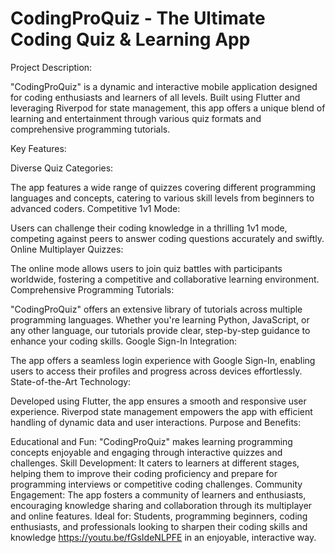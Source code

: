 # CodingProQuiz - The Ultimate Coding Quiz & Learning App

Project Description:

"CodingProQuiz" is a dynamic and interactive mobile application designed for coding enthusiasts and learners of all levels. Built using Flutter and leveraging Riverpod for state management, this app offers a unique blend of learning and entertainment through various quiz formats and comprehensive programming tutorials.

Key Features:

Diverse Quiz Categories:

The app features a wide range of quizzes covering different programming languages and concepts, catering to various skill levels from beginners to advanced coders.
Competitive 1v1 Mode:

Users can challenge their coding knowledge in a thrilling 1v1 mode, competing against peers to answer coding questions accurately and swiftly.
Online Multiplayer Quizzes:

The online mode allows users to join quiz battles with participants worldwide, fostering a competitive and collaborative learning environment.
Comprehensive Programming Tutorials:

"CodingProQuiz" offers an extensive library of tutorials across multiple programming languages. Whether you're learning Python, JavaScript, or any other language, our tutorials provide clear, step-by-step guidance to enhance your coding skills.
Google Sign-In Integration:

The app offers a seamless login experience with Google Sign-In, enabling users to access their profiles and progress across devices effortlessly.
State-of-the-Art Technology:

Developed using Flutter, the app ensures a smooth and responsive user experience. Riverpod state management empowers the app with efficient handling of dynamic data and user interactions.
Purpose and Benefits:

Educational and Fun: "CodingProQuiz" makes learning programming concepts enjoyable and engaging through interactive quizzes and challenges.
Skill Development: It caters to learners at different stages, helping them to improve their coding proficiency and prepare for programming interviews or competitive coding challenges.
Community Engagement: The app fosters a community of learners and enthusiasts, encouraging knowledge sharing and collaboration through its multiplayer and online features.
Ideal for:
Students, programming beginners, coding enthusiasts, and professionals looking to sharpen their coding skills and knowledge 
https://youtu.be/fGsIdeNLPFE
in an enjoyable, interactive way.
